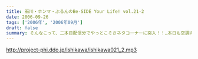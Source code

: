 ```yaml
---
title: 石川・ホンマ・ぶるんのBe-SIDE Your Life! vol.21-2
date: 2006-09-26
tags: ['2006年', '2006年09月']
draft: false
summary: そんなこって、二本目配信分でやっとこそさネタコーナーに突入！！…本日も空調の止まったビルヂングの中でしゃべくる三人ですが、やっとこさうだるような暑さからも解放されたようで、小休止を入れることもなく収録は順調！？に進んだのでありました。NAMAE
---
```


http://project-phi.ddo.jp/ishikawa/ishikawa021_2.mp3

